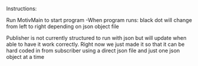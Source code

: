 Instructions:

Run MotivMain to start program
-When program runs:
  black dot will change from left to right depending on json object file

Publisher is not currently structured to run with json but will update when able to have it work correctly.
Right now we just made it so that it can be hard coded in from subscriber using a direct json file and just one json object at a time
